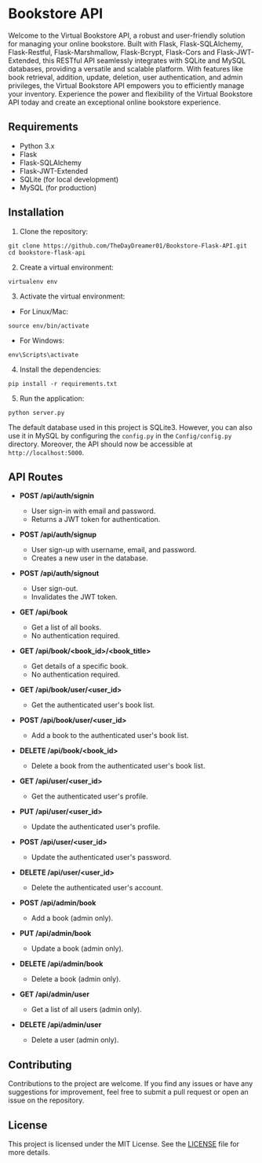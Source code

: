 # Bookstore API

Welcome to the Virtual Bookstore API, a robust and user-friendly solution for managing your online bookstore. Built with Flask, Flask-SQLAlchemy, Flask-Restful, Flask-Marshmallow, Flask-Bcrypt, Flask-Cors and Flask-JWT-Extended, this RESTful API seamlessly integrates with SQLite and MySQL databases, providing a versatile and scalable platform. With features like book retrieval, addition, update, deletion, user authentication, and admin privileges, the Virtual Bookstore API empowers you to efficiently manage your inventory. Experience the power and flexibility of the Virtual Bookstore API today and create an exceptional online bookstore experience.

## Requirements

- Python 3.x
- Flask
- Flask-SQLAlchemy
- Flask-JWT-Extended
- SQLite (for local development)
- MySQL (for production)

## Installation

1. Clone the repository:

```
git clone https://github.com/TheDayDreamer01/Bookstore-Flask-API.git
cd bookstore-flask-api
```

2. Create a virtual environment:

```
virtualenv env
```

3. Activate the virtual environment:

- For Linux/Mac:

```
source env/bin/activate
```

- For Windows:

```
env\Scripts\activate
```

4. Install the dependencies:

```
pip install -r requirements.txt
```

5. Run the application:

```
python server.py
```

The default database used in this project is SQLite3. However, you can also use it in MySQL by configuring the `config.py` in the `Config/config.py` directory. Moreover, the API should now be accessible at `http://localhost:5000`.


## API Routes

- **POST /api/auth/signin**
  - User sign-in with email and password.
  - Returns a JWT token for authentication.

- **POST /api/auth/signup**
  - User sign-up with username, email, and password.
  - Creates a new user in the database.

- **POST /api/auth/signout**
  - User sign-out.
  - Invalidates the JWT token.

- **GET /api/book**
  - Get a list of all books.
  - No authentication required.

- **GET /api/book/<book_id>/<book_title>**
  - Get details of a specific book.
  - No authentication required.

- **GET /api/book/user/<user_id>**
  - Get the authenticated user's book list.

- **POST /api/book/user/<user_id>**
  - Add a book to the authenticated user's book list.

- **DELETE /api/book/<book_id>**
  - Delete a book from the authenticated user's book list.

- **GET /api/user/<user_id>**
  - Get the authenticated user's profile.

- **PUT /api/user/<user_id>**
  - Update the authenticated user's profile.

- **POST /api/user/<user_id>**
  - Update the authenticated user's password.

- **DELETE /api/user/<user_id>**
  - Delete the authenticated user's account.

- **POST /api/admin/book**
  - Add a book (admin only).

- **PUT /api/admin/book**
  - Update a book (admin only).

- **DELETE /api/admin/book**
  - Delete a book (admin only).

- **GET /api/admin/user**
  - Get a list of all users (admin only).

- **DELETE /api/admin/user**
  - Delete a user (admin only).

## Contributing

Contributions to the project are welcome. If you find any issues or have any suggestions for improvement, feel free to submit a pull request or open an issue on the repository.

## License

This project is licensed under the MIT License. See the [LICENSE](LICENSE) file for more details.

